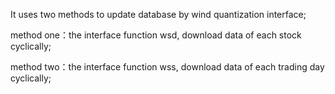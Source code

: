 It uses two methods to update database by wind quantization interface;

method one：the interface function wsd, download data of each stock cyclically;  

method two：the interface function wss, download data of each trading day cyclically; 
